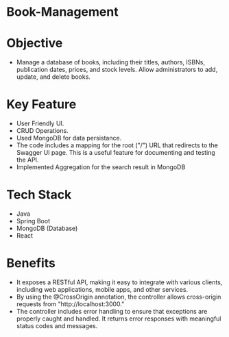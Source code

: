 # Book-Management

# Objective
<ul><li>Manage a database of books, including their titles, authors, ISBNs, publication dates, prices, and stock levels. Allow administrators to add, update, and delete books.</li></ul>

# Key Feature
<ul>
  <li>User Friendly UI.</li>
  <li>CRUD Operations.</li>
  <li>Used MongoDB for data persistance.</li>
  <li>The code includes a mapping for the root ("/") URL that redirects to the Swagger UI page. This is a useful feature for documenting and testing the API.</li>
  <li>Implemented Aggregation for the search result in MongoDB</li>
</ul>
  
# Tech Stack
<ul>
  <li>Java</li>
  <li>Spring Boot</li>
  <li>MongoDB (Database)</li>
  <li>React</li>
</ul>

# Benefits
<ul>
  <li> It exposes a RESTful API, making it easy to integrate with various clients, including web applications, mobile apps, and other services.</li>
  <li>By using the @CrossOrigin annotation, the controller allows cross-origin requests from "http://localhost:3000."</li>
  <li>The controller includes error handling to ensure that exceptions are properly caught and handled. It returns error responses with meaningful status codes and messages.</li>
</ul>

